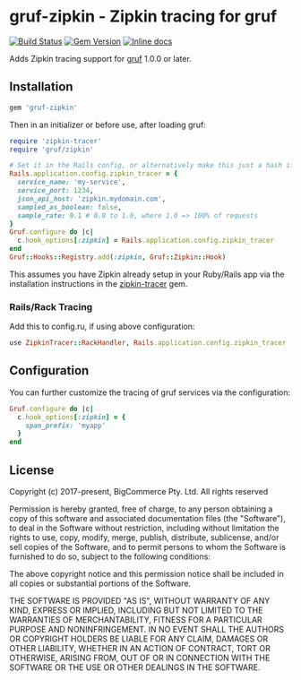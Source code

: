 # gruf-zipkin - Zipkin tracing for gruf

[![Build Status](https://travis-ci.org/bigcommerce/gruf-zipkin.svg?branch=master)](https://travis-ci.org/bigcommerce/gruf-zipkin) [![Gem Version](https://badge.fury.io/rb/gruf-zipkin.svg)](https://badge.fury.io/rb/gruf-zipkin) [![Inline docs](http://inch-ci.org/github/bigcommerce/gruf-zipkin.svg?branch=master)](http://inch-ci.org/github/bigcommerce/gruf-zipkin)

Adds Zipkin tracing support for [gruf](https://github.com/bigcommerce/gruf) 1.0.0 or later.

## Installation

```ruby
gem 'gruf-zipkin'
```

Then in an initializer or before use, after loading gruf:

```ruby
require 'zipkin-tracer'
require 'gruf/zipkin'

# Set it in the Rails config, or alternatively make this just a hash if not using Rails
Rails.application.config.zipkin_tracer = {
  service_name: 'my-service',
  service_port: 1234,
  json_api_host: 'zipkin.mydomain.com',
  sampled_as_boolean: false,
  sample_rate: 0.1 # 0.0 to 1.0, where 1.0 => 100% of requests 
}
Gruf.configure do |c|
  c.hook_options[:zipkin] = Rails.application.config.zipkin_tracer
end
Gruf::Hooks::Registry.add(:zipkin, Gruf::Zipkin::Hook)
```

This assumes you have Zipkin already setup in your Ruby/Rails app via the installation 
instructions in the [zipkin-tracer](https://github.com/openzipkin/zipkin-ruby) gem.

### Rails/Rack Tracing

Add this to config.ru, if using above configuration:
 
```ruby
use ZipkinTracer::RackHandler, Rails.application.config.zipkin_tracer
```

## Configuration

You can further customize the tracing of gruf services via the configuration:

```ruby
Gruf.configure do |c|
  c.hook_options[:zipkin] = {
    span_prefix: 'myapp'
  }
end
```

## License

Copyright (c) 2017-present, BigCommerce Pty. Ltd. All rights reserved 

Permission is hereby granted, free of charge, to any person obtaining a copy of this software and associated 
documentation files (the "Software"), to deal in the Software without restriction, including without limitation the 
rights to use, copy, modify, merge, publish, distribute, sublicense, and/or sell copies of the Software, and to permit 
persons to whom the Software is furnished to do so, subject to the following conditions:

The above copyright notice and this permission notice shall be included in all copies or substantial portions of the 
Software.

THE SOFTWARE IS PROVIDED "AS IS", WITHOUT WARRANTY OF ANY KIND, EXPRESS OR IMPLIED, INCLUDING BUT NOT LIMITED TO THE 
WARRANTIES OF MERCHANTABILITY, FITNESS FOR A PARTICULAR PURPOSE AND NONINFRINGEMENT. IN NO EVENT SHALL THE AUTHORS OR 
COPYRIGHT HOLDERS BE LIABLE FOR ANY CLAIM, DAMAGES OR OTHER LIABILITY, WHETHER IN AN ACTION OF CONTRACT, TORT OR 
OTHERWISE, ARISING FROM, OUT OF OR IN CONNECTION WITH THE SOFTWARE OR THE USE OR OTHER DEALINGS IN THE SOFTWARE.
